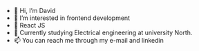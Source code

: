 - 👋 Hi, I’m David
- 👀 I’m interested in frontend development
- 🌱 React JS
- 📖 Currently studying Electrical engineering at university North.
- 📫 You can reach me through my e-mail and linkedin

<!---
lepi1111/lepi1111 is a ✨ special ✨ repository because its `README.md` (this file) appears on your GitHub profile.
You can click the Preview link to take a look at your changes.
--->
